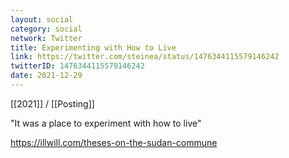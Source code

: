 ```yaml
---
layout: social
category: social
network: Twitter
title: Experimenting with How to Live
link: https://twitter.com/steinea/status/1476344115579146242
twitterID: 1476344115579146242
date: 2021-12-29
---
```


[[2021]] / [[Posting]]

"It was a place to experiment with how to live"

<https://illwill.com/theses-on-the-sudan-commune>
